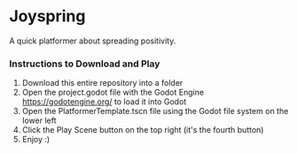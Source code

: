 # Joyspring
A quick platformer about spreading positivity.   
### Instructions to Download and Play
1. Download this entire repository into a folder
2. Open the project.godot file with the Godot Engine https://godotengine.org/ to load it into Godot
3. Open the PlatformerTemplate.tscn file using the Godot file system on the lower left
4. Click the Play Scene button on the top right (it's the fourth button)
5. Enjoy :)
